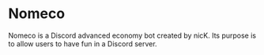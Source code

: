 # Nomeco
Nomeco is a Discord advanced economy bot created by nicK. Its purpose is to allow users to have fun in a Discord server.
